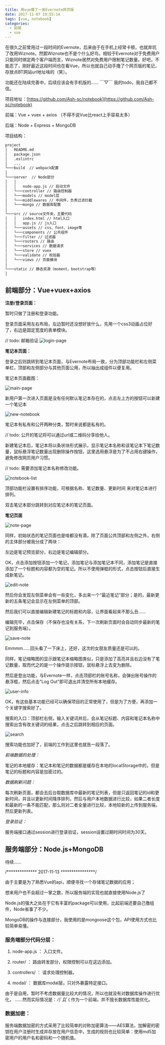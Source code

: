 ```yaml
---
title: 用vue撸了一发Evernote网页版
date: 2017-11-07 19:55:14
tags: [vue, notebook]
categories:
  - 前端
  - vue
---
```


在很久之前曾用过一段时间的Evernote，后来由于在手机上经常卡顿，也就弃坑了改用Wiznote。然鹅Wiznote也不是个什么好鸟，相较于Evernote对于免费用户只能同时绑定两个客户端而言，Wiznote居然对免费用户限制笔记数量。好吧，不能忍了，刚好最近这段时间也在看Vue，所以也就自己动手撸了个网页版的笔记，存放点BT网站url地址啥的（笑）。

功能还在陆续完善中，后续应该会有手机版的…… ￣▽￣   我的todo，我自己都不信。

<!-- more -->

项目地址：[https://github.com/Ash-sc/notebook](https://github.com/Ash-sc/notebook)

前端：Vue + vuex + axios （不得不说Vue比react上手容易太多）

后端：Node + Express + MongoDB 

项目结构：
``` bash
project
│   README.md
│   package.json
│   .eslintrc
│   ...
└───build  // webpack配置
│
└───server  // Node部分
│   │
│   │   node-app.js // 启动文件 
│   └───controller // 路由控制器
│   └───models // model层
│   └───middlewares // 中间件，负责过滤拦截
│   └───mongo // 数据库配置
│
└───src // source文件夹，主要代码
│   │   index.html // html入口
│   │   app.js // js入口 
│   └───assets // css、font、image等
│   └───components // 公共组件
│   └───filter // 过滤器
│   └───routers // 路由
│   └───services // 数据请求
│   └───store // vuex
│   └───validate // 校验器
│   └───views // 页面模块
│
└───static // 静态资源（moment、bootstrap等）
│
```
## 前端部分：Vue+vuex+axios

**注册/登录页面：**

暂时只做了注册和登录功能。

登录页面采用左右布局，左边暂时还没想好放什么，先用一个css3动画占位好了，右边是固定宽度的表单模块。

 // todo: 邮箱验证
![login-page](http://web-site-files.ashshen.cc/blog/notebook/login_page.png)

**笔记本页面：**

登录之后则跳转到笔记本页面，与Evernote布局一致，分为顶部功能栏和左侧菜单栏，顶部和左侧部分与其他页面公用，所以抽出成组件以便复用。

笔记本页面截图：

![main-page](http://web-site-files.ashshen.cc/blog/notebook/notebook_page_1.png)

新用户第一次进入页面是没有任何默认笔记本存在的，点击左上方的按钮可以新建一个笔记本

![new-notebook](http://web-site-files.ashshen.cc/blog/notebook/notebook_page_newnotebook.png)

笔记本有私有和公开两种分类，暂时来说都是私有的。

// todo: 公开的笔记将可以通过url或二维码分享给他人。

新建笔记本后，笔记本将以条状块形式展示，显示笔记本名称和该笔记本下笔记数量，鼠标悬浮笔记数量出现删除操作按钮，这里选用悬浮是为了不占用右键操作，避免修改网页用户习惯。

// todo: 需要添加笔记本名称修改功能。

![notebook-list](http://web-site-files.ashshen.cc/blog/notebook/notebook_page_list.png)

顶部功能栏设置有排序功能，可根据名称、笔记数量、更新时间 来对笔记本进行排列。

双击笔记本部分跳转到对应笔记本的笔记页面。

**笔记页面**

![note-page](http://web-site-files.ashshen.cc/blog/notebook/note_page_1.png)

同样，初始状态的笔记页面也是啥都没有滴，除了页面公共顶部和左侧之外，右侧的主体部分被我分成了两块：

左边是笔记预览部分，右边是笔记编辑部分。

OK，点击添加按钮添加一个笔记，添加笔记与添加笔记本不同，添加笔记是直接添加了一个标题和内容都为空的笔记。所以不使用弹框的形式，点击按钮后直接生成新笔记。

![edit-note](http://web-site-files.ashshen.cc/blog/notebook/note_page_newnote.png)

然后你会发现左侧菜单会有一些变化，多出来一个“最近笔记”部分；是的，最新更新的五条笔记会显示在左侧菜单的顶部。

然后我们可以直接编辑新建笔记的标题和内容，让界面看起来不那么丑……

编辑完毕，点击保存（不保存也没有关系，下一次刷新页面时会自动同步最新的笔记到服务端）。

![save-note](http://web-site-files.ashshen.cc/blog/notebook/note_page_edit.png)

Emmmm……回头看了一下床上，还好，这次的女朋友质量还是可以的。

同样，笔记缩略图的显示跟笔记本缩略图类似，只是添加了高亮并且右边没有了笔记数量，取而代之的是一个操作提示按钮，鼠标悬浮上去变为删除。

然后是登出功能，与Evernote一样，点击顶部栏的账号名称，会弹出账号操作的悬浮框，然后点击“Log Out”即可退出并清空所有本地缓存。

![user-info](http://web-site-files.ashshen.cc/blog/notebook/account_option.png)

OK，有这些基本功能已经可以确保项目的正常使用了，但是为了方便，再添加一个关键字搜索好了。

搜索的入口：顶部栏右侧，输入关键词并后，会从笔记标题、内容和笔记本名称中搜索出含有改关键词的结果，点击之后跳转到相应的页面。

![search](http://web-site-files.ashshen.cc/blog/notebook/search_function.png)

搜索功能也加好了，前端的工作到这里也就告一段落了。

*前端数据的处理：*

笔记的本地缓存：笔记本和笔记的数据都是缓存在本地的localStorage中的，但是笔记的标题和内容是加密过的。

*数据刷新问题：*

每次刷新页面，都会去后台取数据库中最新的笔记列表，但是只返回笔记的id和更新时间，并且以更新时间降序排列，然后与用户本地数据进行比较，如果二者长度和最新的一条不能匹配，那么则对二者全量进行比较，本地较新的上传到服务端，然后更新列表。

*登录验证：*

服务端接口通过session进行登录验证，session设置过期时间时间为30天。

## 服务端部分：Node.js+MongoDB

待续……

/************** 2017-11-13 ****************/

由于主要是为了熟悉Vue的api，顺便寻找一个存储笔记数据的应用；

想来用户也不会超过一掌之数，所以服务端的实现也就直接使用Node.js了

Node.js的强大之处在于它有丰富的package可以使用，比起前端还要自己撸组件，Node省事了不少。

MongoDB的操作与连接部分，我使用的是mongoose这个包，API使用方式也比较简单易懂。

### 服务端部分代码分层：

1. node-app.js ：  入口文件。

2. router/ ：          路由转发部分，权限控制可以在这边添加。

3. controllers/ ：  请求处理控制器。

4. modal/ ：         数据库modal层，只对外暴露特定接口。

由于是自用，暂时不考虑数据量比较大的情况，所以也就没有对数据库操作进行优化， ……然而实际情况是：ﾉ)ﾟДﾟ(  作为一个前端，并不擅长数据库性能优化。

### 数据加密：

服务端数据加密的方式采用了比较简单的对称加密算法——AES算法，加解密的密钥在用户注册时生成并存放在用户信息中，生成的规则也比较简单：使用md5加密用户的用户名和密码和一个随机值。
